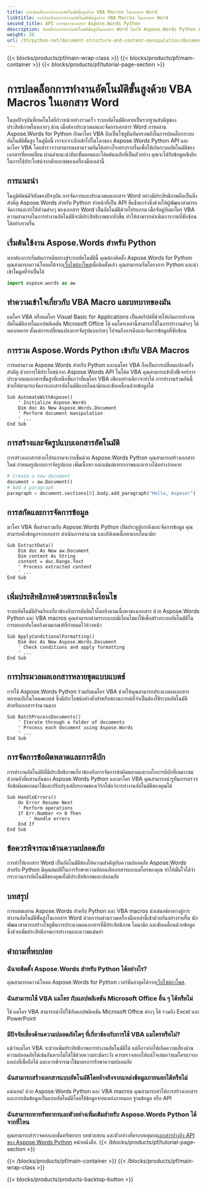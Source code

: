 ```yaml
---
title: การปลดล็อกการทำงานอัตโนมัติขั้นสูงด้วย VBA Macros ในเอกสาร Word
linktitle: การปลดล็อกการทำงานอัตโนมัติขั้นสูงด้วย VBA Macros ในเอกสาร Word
second_title: API การจัดการเอกสาร Aspose.Words Python
description: ปลดล็อกการทำงานอัตโนมัติขั้นสูงในเอกสาร Word โดยใช้ Aspose.Words Python API และมาโคร VBA เรียนรู้ทีละขั้นตอนด้วยโค้ดต้นฉบับและคำถามที่พบบ่อย เพิ่มประสิทธิภาพการทำงานตอนนี้ เข้าถึงได้ที่ [ลิงก์]
weight: 26
url: /th/python-net/document-structure-and-content-manipulation/document-vba-macros/
---
```


{{< blocks/products/pf/main-wrap-class >}}
{{< blocks/products/pf/main-container >}}
{{< blocks/products/pf/tutorial-page-section >}}

# การปลดล็อกการทำงานอัตโนมัติขั้นสูงด้วย VBA Macros ในเอกสาร Word


ในยุคปัจจุบันที่เทคโนโลยีก้าวหน้าอย่างรวดเร็ว ระบบอัตโนมัติกลายเป็นรากฐานสำคัญของประสิทธิภาพในหลายๆ ด้าน เมื่อต้องประมวลผลและจัดการเอกสาร Word การผสาน Aspose.Words for Python กับมาโคร VBA ถือเป็นโซลูชันอันทรงพลังในการปลดล็อกระบบอัตโนมัติขั้นสูง ในคู่มือนี้ เราจะเจาะลึกเข้าไปในโลกของ Aspose.Words Python API และมาโคร VBA โดยสำรวจว่าสามารถผสานรวมกันได้อย่างไรอย่างราบรื่นเพื่อให้เกิดระบบอัตโนมัติของเอกสารที่ยอดเยี่ยม ผ่านคำแนะนำทีละขั้นตอนและโค้ดต้นฉบับที่เป็นตัวอย่าง คุณจะได้รับข้อมูลเชิงลึกในการใช้ประโยชน์จากศักยภาพของเครื่องมือเหล่านี้


## การแนะนำ

ในภูมิทัศน์ดิจิทัลของปัจจุบัน การจัดการและประมวลผลเอกสาร Word อย่างมีประสิทธิภาพถือเป็นสิ่งสำคัญ Aspose.Words สำหรับ Python ทำหน้าที่เป็น API ที่แข็งแกร่งซึ่งช่วยให้ผู้พัฒนาสามารถจัดการและทำให้ส่วนต่างๆ ของเอกสาร Word เป็นอัตโนมัติด้วยโปรแกรม เมื่อจับคู่กับมาโคร VBA ความสามารถในการทำงานอัตโนมัติจะมีประสิทธิภาพมากยิ่งขึ้น ทำให้สามารถดำเนินการงานที่ซับซ้อนได้อย่างราบรื่น

## เริ่มต้นใช้งาน Aspose.Words สำหรับ Python

หากต้องการเริ่มต้นการเดินทางสู่ระบบอัตโนมัตินี้ คุณต้องติดตั้ง Aspose.Words for Python คุณสามารถดาวน์โหลดได้จาก[เว็บไซต์อาโพส](https://releases.aspose.com/words/python/)เมื่อติดตั้งแล้ว คุณสามารถเริ่มโครงการ Python และนำเข้าโมดูลที่จำเป็นได้

```python
import aspose.words as aw
```

## ทำความเข้าใจเกี่ยวกับ VBA Macro และบทบาทของมัน

แมโคร VBA หรือแมโคร Visual Basic for Applications เป็นสคริปต์ที่ช่วยให้เกิดการทำงานอัตโนมัติภายในแอปพลิเคชัน Microsoft Office ได้ แมโครเหล่านี้สามารถใช้ในการทำงานต่างๆ ได้หลากหลาย ตั้งแต่การเปลี่ยนแปลงการจัดรูปแบบง่ายๆ ไปจนถึงการดึงและจัดการข้อมูลที่ซับซ้อน

## การรวม Aspose.Words Python เข้ากับ VBA Macros

การผสานรวม Aspose.Words สำหรับ Python และแมโคร VBA ถือเป็นการเปลี่ยนแปลงครั้งสำคัญ ด้วยการใช้ประโยชน์จาก Aspose.Words API ในโค้ด VBA คุณสามารถเข้าถึงฟีเจอร์การประมวลผลเอกสารขั้นสูงที่เหนือชั้นกว่าที่แมโคร VBA เพียงอย่างเดียวจะทำได้ การทำงานร่วมกันนี้ช่วยให้สามารถจัดการเอกสารอัตโนมัติแบบไดนามิกและขับเคลื่อนด้วยข้อมูลได้

```vba
Sub AutomateWithAspose()
    ' Initialize Aspose.Words
    Dim doc As New Aspose.Words.Document
    ' Perform document manipulation
    ' ...
End Sub
```

## การสร้างและจัดรูปแบบเอกสารอัตโนมัติ

การสร้างเอกสารด้วยโปรแกรมจะง่ายขึ้นด้วย Aspose.Words Python คุณสามารถสร้างเอกสารใหม่ กำหนดรูปแบบการจัดรูปแบบ เพิ่มเนื้อหา และแม้แต่แทรกภาพและตารางได้อย่างง่ายดาย

```python
# Create a new document
document = aw.Document()
# Add a paragraph
paragraph = document.sections[0].body.add_paragraph("Hello, Aspose!")
```

## การสกัดและการจัดการข้อมูล

มาโคร VBA ที่ผสานรวมกับ Aspose.Words Python เปิดประตูสู่การดึงและจัดการข้อมูล คุณสามารถดึงข้อมูลจากเอกสาร ดำเนินการคำนวณ และอัปเดตเนื้อหาแบบไดนามิก

```vba
Sub ExtractData()
    Dim doc As New aw.Document
    Dim content As String
    content = doc.Range.Text
    ' Process extracted content
    ' ...
End Sub
```

## เพิ่มประสิทธิภาพด้วยตรรกะเชิงเงื่อนไข

ระบบอัตโนมัติอัจฉริยะเกี่ยวข้องกับการตัดสินใจโดยอิงตามเนื้อหาของเอกสาร ด้วย Aspose.Words Python และ VBA macros คุณสามารถนำตรรกะแบบมีเงื่อนไขมาใช้เพื่อสร้างระบบอัตโนมัติในการตอบกลับโดยอิงตามเกณฑ์ที่กำหนดไว้ล่วงหน้า

```vba
Sub ApplyConditionalFormatting()
    Dim doc As New Aspose.Words.Document
    ' Check conditions and apply formatting
    ' ...
End Sub
```

## การประมวลผลเอกสารหลายชุดแบบแบตช์

การใช้ Aspose.Words Python ร่วมกับแมโคร VBA ช่วยให้คุณสามารถประมวลผลเอกสารหลายฉบับในโหมดแบตช์ ซึ่งมีประโยชน์อย่างยิ่งสำหรับสถานการณ์ที่จำเป็นต้องใช้ระบบอัตโนมัติสำหรับเอกสารจำนวนมาก

```vba
Sub BatchProcessDocuments()
    ' Iterate through a folder of documents
    ' Process each document using Aspose.Words
    ' ...
End Sub
```

## การจัดการข้อผิดพลาดและการดีบัก

การทำงานอัตโนมัติที่มีประสิทธิภาพเกี่ยวข้องกับการจัดการข้อผิดพลาดและกลไกการดีบักที่เหมาะสม ด้วยพลังที่ผสานกันของ Aspose.Words Python และมาโคร VBA คุณสามารถนำรูทีนการตรวจจับข้อผิดพลาดมาใช้และปรับปรุงเสถียรภาพของเวิร์กโฟลว์การทำงานอัตโนมัติของคุณได้

```vba
Sub HandleErrors()
    On Error Resume Next
    ' Perform operations
    If Err.Number <> 0 Then
        ' Handle errors
    End If
End Sub
```

## ข้อควรพิจารณาด้านความปลอดภัย

การทำให้เอกสาร Word เป็นอัตโนมัติต้องให้ความสำคัญกับความปลอดภัย Aspose.Words สำหรับ Python มีคุณสมบัติในการรักษาความปลอดภัยเอกสารและแมโครของคุณ ทำให้มั่นใจได้ว่ากระบวนการอัตโนมัติของคุณทั้งมีประสิทธิภาพและปลอดภัย

## บทสรุป

การผสมผสาน Aspose.Words สำหรับ Python และ VBA macros นำเสนอช่องทางสู่การทำงานอัตโนมัติขั้นสูงในเอกสาร Word ด้วยการผสานรวมเครื่องมือเหล่านี้เข้าด้วยกันอย่างราบรื่น นักพัฒนาสามารถสร้างโซลูชันการประมวลผลเอกสารที่มีประสิทธิภาพ ไดนามิก และขับเคลื่อนด้วยข้อมูล ซึ่งช่วยเพิ่มประสิทธิภาพการทำงานและความแม่นยำ

## คำถามที่พบบ่อย

### ฉันจะติดตั้ง Aspose.Words สำหรับ Python ได้อย่างไร?
 คุณสามารถดาวน์โหลด Aspose.Words for Python เวอร์ชันล่าสุดได้จาก[เว็บไซต์อาโพส](https://releases.aspose.com/words/python/).

### ฉันสามารถใช้ VBA แมโคร กับแอปพลิเคชัน Microsoft Office อื่น ๆ ได้หรือไม่
ใช่ แมโคร VBA สามารถนำไปใช้กับแอปพลิเคชัน Microsoft Office ต่างๆ ได้ รวมถึง Excel และ PowerPoint

### มีปัจจัยเสี่ยงด้านความปลอดภัยใดๆ ที่เกี่ยวข้องกับการใช้ VBA แมโครหรือไม่?
แม้ว่าแมโคร VBA จะช่วยเพิ่มประสิทธิภาพการทำงานอัตโนมัติได้ แต่ก็อาจก่อให้เกิดความเสี่ยงด้านความปลอดภัยได้เช่นกันหากไม่ได้ใช้ด้วยความระมัดระวัง ควรตรวจสอบให้แน่ใจเสมอว่าแมโครมาจากแหล่งที่เชื่อถือได้ และควรพิจารณาใช้มาตรการรักษาความปลอดภัย

### ฉันสามารถสร้างเอกสารแบบอัตโนมัติโดยอ้างอิงจากแหล่งข้อมูลภายนอกได้หรือไม่
แน่นอน! ด้วย Aspose.Words Python และ VBA macros คุณสามารถทำให้การสร้างเอกสารและการเติมข้อมูลเป็นแบบอัตโนมัติโดยใช้ข้อมูลจากแหล่งภายนอก ฐานข้อมูล หรือ API

### ฉันสามารถหาทรัพยากรและตัวอย่างเพิ่มเติมสำหรับ Aspose.Words Python ได้จากที่ไหน
 คุณสามารถสำรวจคอลเลกชั่นทรัพยากร บทช่วยสอน และตัวอย่างที่ครอบคลุมบน[เอกสารอ้างอิง API ของ Aspose.Words Python](https://reference.aspose.com/words/python-net/) หน้าหนังสือ.
{{< /blocks/products/pf/tutorial-page-section >}}

{{< /blocks/products/pf/main-container >}}
{{< /blocks/products/pf/main-wrap-class >}}

{{< blocks/products/products-backtop-button >}}
